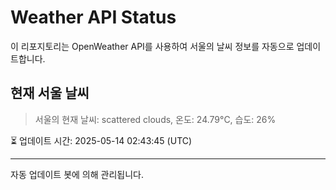 
# Weather API Status

이 리포지토리는 OpenWeather API를 사용하여 서울의 날씨 정보를 자동으로 업데이트합니다.

## 현재 서울 날씨
> 서울의 현재 날씨: scattered clouds, 온도: 24.79°C, 습도: 26%

⏳ 업데이트 시간: 2025-05-14 02:43:45 (UTC)

---
자동 업데이트 봇에 의해 관리됩니다.
